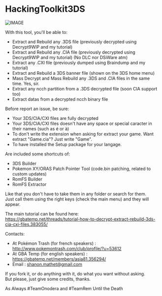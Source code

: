 # HackingToolkit3DS

![IMAGE](http://image.noelshack.com/fichiers/2017/13/1491163466-ht3ds.png)

With this tool, you'll be able to:<br>
- Extract and Rebuild any .3DS file (previously decrypted using Decrypt9WIP and my tutorial)
- Extract and Rebuild any .CIA file (previously decrypted using Decrypt9WIP and my tutorial) (No DLC nor DSiWare atm)
- Extract any .CXI file (previously dumped using Braindump and my tutorial)
- Extract and Rebuild a 3DS banner file (shown on the 3DS home menu)
- Mass Decrypt and Mass Rebuild any .3DS and .CIA files in the same time. Yes, sir.
- Extract any ncch partition from a .3DS decrypted file (soon CIA support too)
- Extract datas from a decrypted ncch binary file

Before report an issue, be sure:
- Your 3DS/CIA/CXI files are fully decrypted
- Your 3DS/CIA/CXI files doesn't have any space or special caracter in their names (such as é or à)
- To don't write the extension when asking for extract your game. Want extract "Game.cia"? Just write "Game".
- To have installed the Setup package for your langage.

Are included some shortcuts of:
- 3DS Builder
- Pokemon XY/ORAS Patch Pointer Tool (code.bin patching, related to custom updates)
- RomFS Builder
- RomFS Extractor

Like that you don't have to take them in any folder or search for them.<br>
Just call them using the right keys (check the main menu) and they will appear.

The main tutorial can be found here:<br>
https://gbatemp.net/threads/tutorial-how-to-decrypt-extract-rebuild-3ds-cia-cxi-files.383055/

Contacts:
- At Pokémon Trash (for french speakers) : http://www.pokemontrash.com/club/profile/?u=53612
- At GBA Temp (for english speakers) : https://gbatemp.net/members/asia81.356294/
- Email : shanon.mathet@gmail.com

If you fork it, or do anything with it, do what you want without asking.  
But please, just give some credits, thanks.

As Always #TeamOnodera and #TeamRem Until the Death